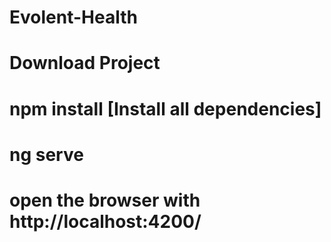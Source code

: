 # Evolent-Health
# Download Project
# npm install [Install all dependencies]
# ng serve
# open the browser with http://localhost:4200/
